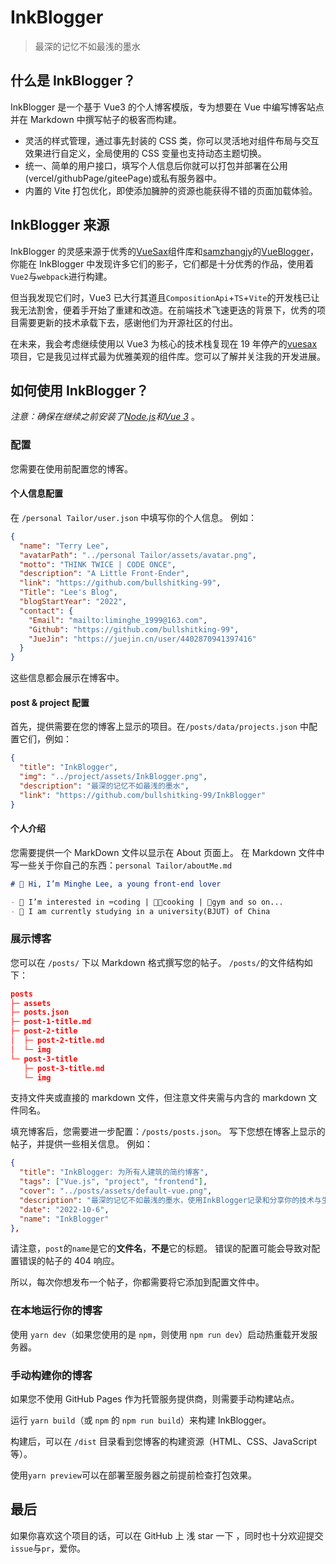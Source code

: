 # InkBlogger

> 最深的记忆不如最浅的墨水

## 什么是 InkBlogger？

InkBlogger 是一个基于 Vue3 的个人博客模版，专为想要在 Vue 中编写博客站点并在 Markdown 中撰写帖子的极客而构建。

- 灵活的样式管理，通过事先封装的 CSS 类，你可以灵活地对组件布局与交互效果进行自定义，全局使用的 CSS 变量也支持动态主题切换。
- 统一、简单的用户接口，填写个人信息后你就可以打包并部署在公用(vercel/githubPage/giteePage)或私有服务器中。
- 内置的 Vite 打包优化，即使添加臃肿的资源也能获得不错的页面加载体验。

## InkBlogger 来源

InkBlogger 的灵感来源于优秀的[VueSax](https://vuesax.com/)组件库和[samzhangjy](https://github.com/samzhangjy)的[VueBlogger](https://samzhangjy.github.io/#/)，你能在 InkBlogger 中发现许多它们的影子，它们都是十分优秀的作品，使用着`Vue2`与`webpack`进行构建。

但当我发现它们时，Vue3 已大行其道且`CompositionApi`+`TS`+`Vite`的开发栈已让我无法割舍，便着手开始了重建和改造。在前端技术飞速更迭的背景下，优秀的项目需要更新的技术承载下去，感谢他们为开源社区的付出。

在未来，我会考虑继续使用以 Vue3 为核心的技术栈复现在 19 年停产的[vuesax](https://github.com/lusaxweb/vuesax)项目，它是我见过样式最为优雅美观的组件库。您可以了解并关注我的开发进展。

## 如何使用 InkBlogger？

_注意：确保在继续之前安装了_[_Node.js_](https://nodejs.org/)_和_[_Vue 3_](https://vuejs.org/) 。

### 配置

您需要在使用前配置您的博客。

#### 个人信息配置

在 `/personal Tailor/user.json` 中填写你的个人信息。 例如：

```JSON
{
  "name": "Terry Lee",
  "avatarPath": "../personal Tailor/assets/avatar.png",
  "motto": "THINK TWICE | CODE ONCE",
  "description": "A Little Front-Ender",
  "link": "https://github.com/bullshitking-99",
  "Title": "Lee's Blog",
  "blogStartYear": "2022",
  "contact": {
    "Email": "mailto:liminghe_1999@163.com",
    "Github": "https://github.com/bullshitking-99",
    "JueJin": "https://juejin.cn/user/4402870941397416"
  }
}

```

这些信息都会展示在博客中。

#### post & project 配置

首先，提供需要在您的博客上显示的项目。在`/posts/data/projects.json` 中配置它们，例如：

```JSON
{
  "title": "InkBlogger",
  "img": "../project/assets/InkBlogger.png",
  "description": "最深的记忆不如最浅的墨水",
  "link": "https://github.com/bullshitking-99/InkBlogger"
}
```

#### 个人介绍

您需要提供一个 MarkDown 文件以显示在 About 页面上。 在 Markdown 文件中写一些关于你自己的东西：`personal Tailor/aboutMe.md`

```Markdown
# 👋 Hi, I’m Minghe Lee, a young front-end lover

- 👀 I’m interested in ⌨️coding | 🧑‍🍳cooking | 💪gym and so on...
- 🌱 I am currently studying in a university(BJUT) of China
```

### 展示博客

您可以在 `/posts/` 下以 Markdown 格式撰写您的帖子。 `/posts/`的文件结构如下：

```JSON
posts
├─ assets
├─ posts.json
├─ post-1-title.md
├─ post-2-title
│  ├─ post-2-title.md
│  └─ img
└─ post-3-title
   ├─ post-3-title.md
   └─ img
```

支持文件夹或直接的 markdown 文件，但注意文件夹需与内含的 markdown 文件同名。

填充博客后，您需要进一步配置：`/posts/posts.json`。 写下您想在博客上显示的帖子，并提供一些相关信息。 例如：

```JSON
{
  "title": "InkBlogger: 为所有人建筑的简约博客",
  "tags": ["Vue.js", "project", "frontend"],
  "cover": "../posts/assets/default-vue.png",
  "description": "最深的记忆不如最浅的墨水，使用InkBlogger记录和分享你的技术与生活。",
  "date": "2022-10-6",
  "name": "InkBlogger"
},
```

请注意，`post`的`name`是它的**文件名**，**不是**它的标题。 错误的配置可能会导致对配置错误的帖子的 404 响应。

所以，每次你想发布一个帖子，你都需要将它添加到配置文件中。

### 在本地运行你的博客

使用 `yarn dev`（如果您使用的是 `npm`，则使用 `npm run dev`）启动热重载开发服务器。

### 手动构建你的博客

如果您不使用 GitHub Pages 作为托管服务提供商，则需要手动构建站点。

运行 `yarn build`（或 `npm` 的 `npm run build`）来构建 InkBlogger。

构建后，可以在 `/dist` 目录看到您博客的构建资源（HTML、CSS、JavaScript 等）。

使用`yarn preview`可以在部署至服务器之前提前检查打包效果。

## 最后

如果你喜欢这个项目的话，可以在 GitHub 上 浅 star 一下 ，同时也十分欢迎提交`issue`与`pr`，爱你。
